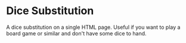 # Dice Substitution

A dice substitution on a single HTML page. Useful if you want to play a board game or similar and don't have some dice to hand.
